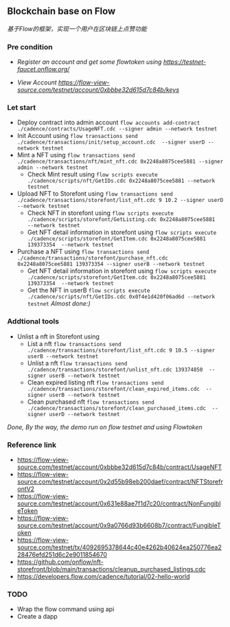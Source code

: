 ## Blockchain base on Flow
*基于Flow的框架，实现一个用户在区块链上点赞功能*
### Pre condition
- *Register an account and get some flowtoken using https://testnet-faucet.onflow.org/*

- *View Account https://flow-view-source.com/testnet/account/0xbbbe32d615d7c84b/keys*

### Let start
- Deploy contract into admin account ```flow accounts add-contract ./cadence/contracts/UsageNFT.cdc --signer admin --network testnet```
- Init Account using ```flow transactions send ./cadence/transactions/init/setup_account.cdc  --signer userD --network testnet```
- Mint a NFT using ```flow transactions send ./cadence/transactions/nft/mint_nft.cdc 0x2248a8075cee5881 --signer admin --network testnet```
    - Check Mint result using ```flow scripts execute ./cadence/scripts/nft/GetIDs.cdc 0x2248a8075cee5881 --network testnet```
- Upload NFT to Storefont using ```flow transactions send ./cadence/transactions/storefont/list_nft.cdc 9 10.2 --signer userD --network testnet```
    - Check NFT in storefont using ```flow scripts execute ./cadence/scripts/storefont/GetListing.cdc 0x2248a8075cee5881  --network testnet  ```
    - Get NFT detail information in storefont using ```flow scripts execute ./cadence/scripts/storefont/GetItem.cdc 0x2248a8075cee5881 139373354  --network testnet ```
- Purchase a NFT using ```flow transactions send ./cadence/transactions/storefont/purchase_nft.cdc  0x2248a8075cee5881 139373354 --signer userB --network testnet```
    - Get NFT detail information in storefont using ```flow scripts execute ./cadence/scripts/storefont/GetItem.cdc 0x2248a8075cee5881 139373354  --network testnet ```
    - Get the NFT in userB ```flow scripts execute ./cadence/scripts/nft/GetIDs.cdc 0x0f4e1d420f06ad6d --network testnet```
*Almost done:)*

### Addtional tools
- Unlist a nft in Storefont using
    - List a nft ```flow transactions send ./cadence/transactions/storefont/list_nft.cdc 9 10.5 --signer userB --network testnet```
    - Unlist a nft ```flow transactions send ./cadence/transactions/storefont/unlist_nft.cdc 139374850  --signer userB --network testnet```
    - Clean expired listing nft ```flow transactions send ./cadence/transactions/storefont/clean_expired_items.cdc  --signer userB --network testnet```
    - Clean purchased nft ```flow transactions send ./cadence/transactions/storefont/clean_purchased_items.cdc  --signer userD --network testnet```


*Done, By the way, the demo run on flow testnet and using Flowtoken*

### Reference link
- <https://flow-view-source.com/testnet/account/0xbbbe32d615d7c84b/contract/UsageNFT>
- <https://flow-view-source.com/testnet/account/0x2d55b98eb200daef/contract/NFTStorefrontV2>
- <https://flow-view-source.com/testnet/account/0x631e88ae7f1d7c20/contract/NonFungibleToken>
- <https://flow-view-source.com/testnet/account/0x9a0766d93b6608b7/contract/FungibleToken>
- <https://flow-view-source.com/testnet/tx/4092695378644c40e4262b40624ea250776ea228476efd251d6c2e9011854670>
- <https://github.com/onflow/nft-storefront/blob/main/transactions/cleanup_purchased_listings.cdc>
- <https://developers.flow.com/cadence/tutorial/02-hello-world>


### TODO
- Wrap the flow command using api
- Create a dapp




